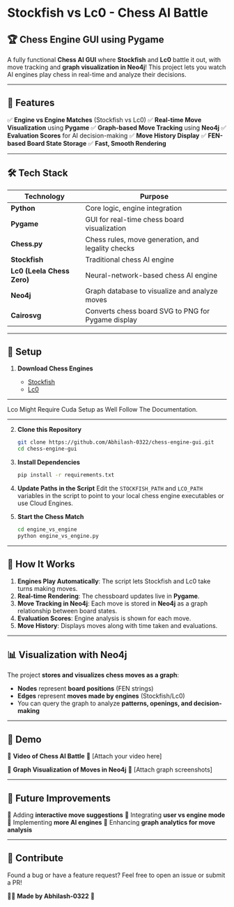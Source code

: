 # Stockfish vs Lc0 - Chess AI Battle

## 🏆 Chess Engine GUI using Pygame

A fully functional **Chess AI GUI** where **Stockfish** and **Lc0** battle it out, with move tracking and **graph visualization in Neo4j**! This project lets you watch AI engines play chess in real-time and analyze their decisions.

---

## 📌 Features

✅ **Engine vs Engine Matches** (Stockfish vs Lc0) ✅ **Real-time Move Visualization** using **Pygame** ✅ **Graph-based Move Tracking** using **Neo4j** ✅ **Evaluation Scores** for AI decision-making ✅ **Move History Display** ✅ **FEN-based Board State Storage** ✅ **Fast, Smooth Rendering**

---

## 🛠️ Tech Stack

| Technology                 | Purpose                                            |
| -------------------------- | -------------------------------------------------- |
| **Python**                 | Core logic, engine integration                     |
| **Pygame**                 | GUI for real-time chess board visualization        |
| **Chess.py**               | Chess rules, move generation, and legality checks  |
| **Stockfish**              | Traditional chess AI engine                        |
| **Lc0 (Leela Chess Zero)** | Neural-network-based chess AI engine               |
| **Neo4j**                  | Graph database to visualize and analyze moves      |
| **Cairosvg**               | Converts chess board SVG to PNG for Pygame display |

---

## 🔧 Setup

1. **Download Chess Engines**

   - [Stockfish](https://stockfishchess.org/download/)
   - [Lc0](https://lczero.org/)

---
Lco Might Require Cuda Setup as Well Follow The Documentation.

---

2. **Clone this Repository**

   ```bash
   git clone https://github.com/Abhilash-0322/chess-engine-gui.git
   cd chess-engine-gui
   ```

3. **Install Dependencies**

   ```bash
   pip install -r requirements.txt
   ```

4. **Update Paths in the Script** Edit the `STOCKFISH_PATH` and `LCO_PATH` variables in the script to point to your local chess engine executables or use Cloud Engines.

5. **Start the Chess Match**

   ```bash
   cd engine_vs_engine
   python engine_vs_engine.py
   ```

---

## 🎥 How It Works

1. **Engines Play Automatically**: The script lets Stockfish and Lc0 take turns making moves.
2. **Real-time Rendering**: The chessboard updates live in **Pygame**.
3. **Move Tracking in Neo4j**: Each move is stored in **Neo4j** as a graph relationship between board states.
4. **Evaluation Scores**: Engine analysis is shown for each move.
5. **Move History**: Displays moves along with time taken and evaluations.

---

## 📊 Visualization with Neo4j

The project **stores and visualizes chess moves as a graph**:

- **Nodes** represent **board positions** (FEN strings)
- **Edges** represent **moves made by engines** (Stockfish/Lc0)
- You can query the graph to analyze **patterns, openings, and decision-making**

---

## 🎥 Demo

🔹 **Video of Chess AI Battle** 🔹 [Attach your video here]

🔹 **Graph Visualization of Moves in Neo4j** 🔹 [Attach graph screenshots]

---

## 📌 Future Improvements

🚀 Adding **interactive move suggestions** 🚀 Integrating **user vs engine mode** 🚀 Implementing **more AI engines** 🚀 Enhancing **graph analytics for move analysis**

---

## 📢 Contribute

Found a bug or have a feature request? Feel free to open an issue or submit a PR!

👨‍💻 **Made by Abhilash-0322** 🚀